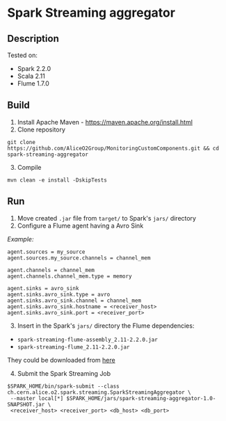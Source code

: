 # Spark Streaming aggregator

## Description

Tested on: 
- Spark 2.2.0
- Scala 2.11
- Flume 1.7.0

## Build
1. Install Apache Maven - https://maven.apache.org/install.html
2. Clone repository
 ~~~
 git clone https://github.com/AliceO2Group/MonitoringCustomComponents.git && cd spark-streaming-aggregator  
 ~~~
3. Compile
 ~~~
 mvn clean -e install -DskipTests
 ~~~
## Run
1. Move created `.jar` file from `target/` to Spark's `jars/` directory
2. Configure a Flume agent having a Avro Sink 

*Example:*
 ~~~
agent.sources = my_source
agent.sources.my_source.channels = channel_mem

agent.channels = channel_mem
agent.channels.channel_mem.type = memory

agent.sinks = avro_sink
agent.sinks.avro_sink.type = avro
agent.sinks.avro_sink.channel = channel_mem
agent.sinks.avro_sink.hostname = <receiver_host>
agent.sinks.avro_sink.port = <receiver_port>
 ~~~
3. Insert in the Spark's `jars/` directory the Flume dependencies:
- `spark-streaming-flume-assembly_2.11-2.2.0.jar`
- `spark-streaming-flume_2.11-2.2.0.jar`

They could be downloaded from [here](https://search.maven.org/#search%7Cga%7C1%7Cspark%20flume)

4. Submit the Spark Streaming Job
 ~~~
 $SPARK_HOME/bin/spark-submit --class ch.cern.alice.o2.spark.streaming.SparkStreamingAggregator \
  --master local[*] $SPARK_HOME/jars/spark-streaming-aggregator-1.0-SNAPSHOT.jar \ 
  <receiver_host> <receiver_port> <db_host> <db_port>

 ~~~
